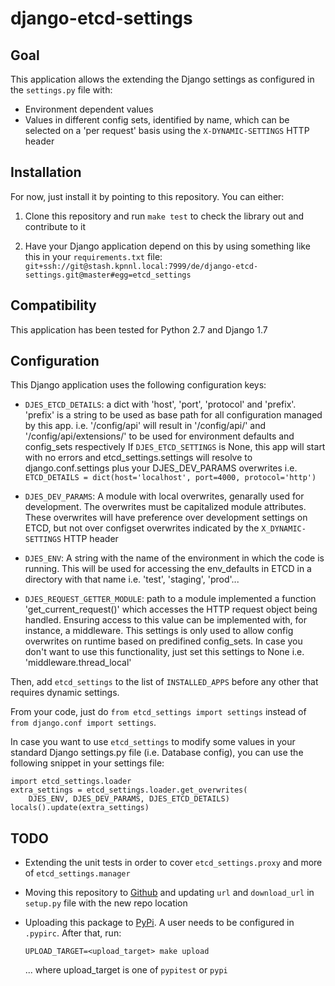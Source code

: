 # django-etcd-settings

## Goal

This application allows the extending the Django settings as configured in the
`settings.py` file with:

* Environment dependent values
* Values in different config sets, identified by name, which can be selected on
  a 'per request' basis using the `X-DYNAMIC-SETTINGS` HTTP header

## Installation

For now, just install it by pointing to this repository. You can either:

1. Clone this repository and run `make test` to check the library out and
   contribute to it

2. Have your Django application depend on this by using something like this in
   your `requirements.txt` file:
   `git+ssh://git@stash.kpnnl.local:7999/de/django-etcd-settings.git@master#egg=etcd_settings`


## Compatibility

This application has been tested for Python 2.7 and Django 1.7

## Configuration

This Django application uses the following configuration keys:

* `DJES_ETCD_DETAILS`: a dict with 'host', 'port', 'protocol' and 'prefix'.
    'prefix' is a string to be used as base path for all configuration
    managed by this app.
    i.e. '/config/api' will result in '/config/api/<ENV>' and
    '/config/api/extensions/' to be used for environment defaults and
    config_sets respectively
    If `DJES_ETCD_SETTINGS` is None, this app will start with no errors and
    etcd_settings.settings will resolve to django.conf.settings plus your
    DJES_DEV_PARAMS overwrites
    i.e. `ETCD_DETAILS = dict(host='localhost', port=4000, protocol='http')`

* `DJES_DEV_PARAMS`: A module with local overwrites, genarally used for
    development. The overwrites must be capitalized module attributes.
    These overwrites will have preference over development settings on ETCD,
    but not over configset overwrites indicated by the `X_DYNAMIC-SETTINGS`
    HTTP header

* `DJES_ENV`: A string with the name of the environment in which the code is
    running. This will be used for accessing the env_defaults in
    ETCD in a directory with that name
    i.e. 'test', 'staging', 'prod'...

* `DJES_REQUEST_GETTER_MODULE`: path to a module implemented a function
    'get_current_request()' which accesses the HTTP request object being
    handled. Ensuring access to this value can be implemented with, for
    instance, a middleware.
    This settings is only used to allow config overwrites on runtime based
    on predifined config_sets. In case you don't want to use this
    functionality, just set this settings to None
    i.e. 'middleware.thread_local'


Then, add `etcd_settings` to the list of `INSTALLED_APPS` before any other that
requires dynamic settings.

From your code, just do `from etcd_settings import settings` instead of `from
django.conf import settings`.

In case you want to use `etcd_settings` to modify some values in your standard
Django settings.py file (i.e. Database config), you can use the following
snippet in your settings file:

```
import etcd_settings.loader
extra_settings = etcd_settings.loader.get_overwrites(
    DJES_ENV, DJES_DEV_PARAMS, DJES_ETCD_DETAILS)
locals().update(extra_settings)
```

## TODO

* Extending the unit tests in order to cover `etcd_settings.proxy` and more of
  `etcd_settings.manager`

* Moving this repository to [Github](http://www.github.com) and updating `url`
  and `download_url` in `setup.py` file with the new repo location

* Uploading this package to [PyPi](https://pypi.python.org). A user needs to be
  configured in `.pypirc`. After that, run:
  ```
  UPLOAD_TARGET=<upload_target> make upload
  ```
  ... where upload_target is one of `pypitest` or `pypi`

